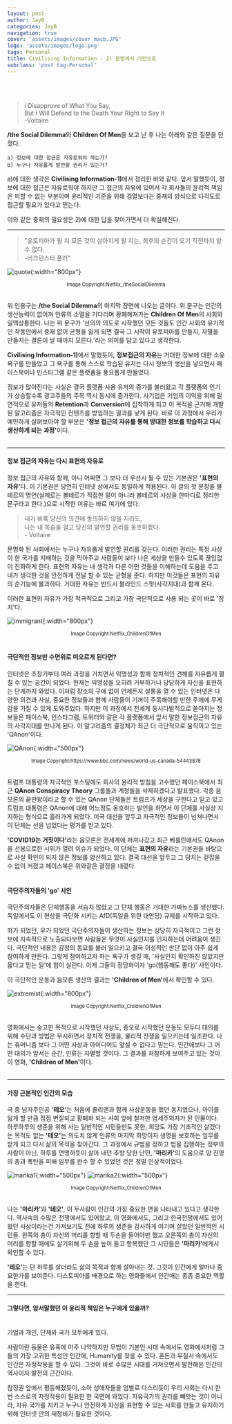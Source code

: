 ```yaml
---
layout: post
author: JayB
categories: JayB
navigation: true
cover: 'assets/images/cover_macb.JPG'
logo: 'assets/images/logo.png'
tags: Personal
title: Civilising Information - 2) 문명에서 야만으로
subclass: 'post tag-Personal'
---
```

<br>
<br>

> I Disapprove of What You Say, <br>
But I Will Defend to the Death Your Right to Say It <br> -Voltaire

<strong>/the Social Dilemma</strong>와 <strong>Children Of Men</strong>을 보고 난 후 나는 아래와 같은 질문을 던졌다.

```
a) 정보에 대한 접근은 자유로워야 하는가?
b) 누구나 자유롭게 발언할 권리가 있는가?
```

a)에 대한 생각은 <strong>Civilising Information-1)</strong>에서 정리한 바와 같다. 앞서 말했듯이, 정보에 대한 접근은 자유로워야 하지만 그 접근의 자유에 있어서 각 회사들의 윤리적 책임은 피할 수 없는 부분이며 윤리적인 기준을 위해 검열보다는 중재의 방식으로 다각도로 접근할 필요가 있다고 믿는다.<br>

이와 같은 중재의 필요성은 2)에 대한 답을 찾아가면서 더 확실해진다.

***

>"유토피아가 될 지 모든 것이 살아지게 될 지는, 최후의 순간이 오기 직전까지 알 수 없다.<br>
-버크민스터 풀러"

![quote](https://user-images.githubusercontent.com/59648602/95562948-17873b80-0a1d-11eb-8bee-b30d3d822e74.png){:width="800px"}
<div style="text-align: center"><span style="font-size:.8em;">Image Copyright:Netflix_/theSocialDilemma</span></div><br>

위 인용구는 <strong>/the Social Dilemma</strong>의 마지막 장면에 나오는 글이다. 위 문구는 인간의 생산능력이 없어져 인류의 소멸을 기다리며 황폐해져가는 <strong>Children Of Men</strong>의 사회와 일맥상통한다. 나는 위 문구가 '선의의 의도로 시작했던 모든 것들도 인간 사회의 유기적인 작동안에서 중재 없이 균형을 잃게 되면 결국 그 시작이 유토피아를 만들지, 자멸을 만들지는 결론이 날 때까지 모른다.'라는 의미를 담고 있다고 생각한다.<br>

<strong>Civilising Information-1)</strong>에서 말했듯이, <strong>정보접근의 자유</strong>는 거대한 정보에 대한 소유욕구를 만들었고 그 욕구를 통해 스스로 학습된 유저는 다시 정보의 생산을 낳으면서 페이스북이나 인스타그램 같은 플랫폼을 풍요롭게 만들었다.<br>

정보가 많아진다는 사실은 결국 플랫폼 사용 유저의 증가를 불러왔고 각 플랫폼의 인기가 상승할수록 광고주들의 주목 역시 동시에 증가한다. 사기업은 기업의 이익을 위해 필연적으로 유저들의 <strong>Retention</strong>과 <strong>Conversion</strong>에 집착하게 되고 이 목적을 근거해 개발된 알고리즘은 자극적인 컨텐츠를 방임하는 결과를 낳게 된다. 바로 이 과정에서 우리가 예민하게 살펴보아야 할 부분은 <strong>'정보 접근의 자유를 통해 방대한 정보를 학습하고 다시 생산하게 되는 과정'</strong>이다.
<br>
<br>

***

#### 정보 접근의 자유는 다시 표현의 자유로
정보 접근의 자유와 함께, 아니 어쩌면 그 보다 더 우선시 될 수 있는 기본권은 <strong>'표현의 자유'</strong>다. 이 기본권은 당연히 인터넷 상에서도 동일하게 적용된다.
이 글의 첫 문장을 볼테르의 명언(실제로는 볼테르가 직접한 말이 아니라 볼테르의 사상을 한마디로 정리한 문구라고 한다.)으로 시작한 이유는 바로 여기에 있다.

> 내가 비록 당신의 의견에 동의하지 않을 지라도,<br> 나는 내 목숨을 걸고 당신의 발언할 권리를 옹호하겠다.<br> - Voltaire

문명화 된 사회에서는 누구나 자유롭게 발언할 권리를 갖는다. 이러한 권리는 특정 사상이 한 국가를 지배하는 것을 막아주고 사람들이 보다 나은 세상을 만들수 있도록 끊임없이 진화하게 한다. 표현의 자유는 내 생각과 다른 어떤 것들을 이해하는데 도움을 주고 내가 생각한 것을 안전하게 전달 할 수 있는 균형을 준다. 하지만 이것들은 표현의 자유의 순기능에 불과하다. 거대한 자유는 반드시 블라인드 스팟(사각지대)과 함께 온다.<br>

이러한 표현의 자유가 가장 적극적으로 그리고 가장 극단적으로 사용 되는 곳이 바로 '정치'다.

![immigrant](https://user-images.githubusercontent.com/59648602/95574997-38a45800-0a2e-11eb-9b8f-ae06e1b40020.png){:width="800px"}
<div style="text-align: center"><span style="font-size:.8em;">Image Copyright:Netflix_ChildrenOfMen</span></div><br>

#### 극단적인 정보만 수면위로 떠오르게 된다면?

인터넷은 초창기부터 여러 과정을 거치면서 익명성과 함께 정치적인 견해를 자유롭게 펼칠 수 있는 공간이 되었다. 현재는 익명성을 오히려 거부하거나 당당하게 자신을 표현하는 단계까지 와있다. 이처럼 장소의 구애 없이 언제든지 살롱을 열 수 있는 인터넷은 다양한 의견과 사실, 중요한 정보들과 함께 사람들이 기꺼이 주목해야할 만한 주제에 무게감을 가질 수 있게 도와주었다. 하지만 이 과정에서 전세계 동시다발적으로 쏟아지는 정보들은 페이스북,  인스타그램, 트위터와 같은 각 플랫폼에서 앞서 말한 정보접근의 자유의 사각지대를 만나게 된다. 이 알고리즘의 결정체가 최근 더 극단적으로 움직이고 있는 'QAnon'이다.

![QAnon](https://user-images.githubusercontent.com/59648602/95576106-2a573b80-0a30-11eb-9df4-fc760147e288.png){:width="500px"}
<div style="text-align: center"><span style="font-size:.8em;">Image Copyright:https://www.bbc.com/news/world-us-canada-54443878</span></div><br>

트럼프 대통령의 자극적인 포스팅에도 회사의 윤리적 방침을 고수했던 페이스북에서 최근 <strong>QAnon Conspiracy Theory</strong> 그룹들과 계정들을 삭제하겠다고 발표했다. 각종 음모론의 끝판왕이라고 할 수 있는 QAnon 단체들은 트럼프가 세상을 구한다고 믿고 있고 트럼프 대통령은 QAnon에 대해 어느정도 옹호하는 발언을 하면서 이 단체를 사실상 지지하는 형식으로 흘러가게 되었다. 미국 대선을 앞두고 자극적인 정보들이 넘쳐나면서 이 단체는 선을 넘었다는 평가를 받고 있다.<br>

<strong>'COVID19는 거짓이다'</strong>라는 음모론은 전세계에 퍼져나갔고 최근 베를린에서도 QAnon을 선봉으로한 시위가 열려 이슈가 되었다. 이 단체는 <strong>표현의 자유</strong>라는 기본권을 바탕으로 사실 확인이 되지 않은 정보를 양산하고 있다. 결국 대선을 앞두고 그 덩치는 겉잡을 수 없이 커졌고 페이스북은 위와같은 결정을 내렸다.
<br>
<br>

#### 극단주의자들의 'go' 사인
극단주의자들은 단체행동을 서슴치 않았고 그 단체 행동은 거대한 가짜뉴스를 생산했다. 독일에서도 이 현상을 극단화 시키는 AfD(독일을 위한 대안당) 규제를 시작하고 있다.<br>

좌가 되었던, 우가 되었던 극단주의자들이 생산하는 정보는 상당히 자극적이고 그런 정보에 지속적으로 노출되다보면 사람들은 무엇이 사실인지를 인지하는데 어려움이 생긴다. 극단적인 내용은 감정의 동요를 불러 일으키고 결국 이성적인 판단 없이 아주 쉽게 참여하게 만든다. 그렇게 참여하고자 하는 욕구가 생길 때, '사실인지 확인하진 않았지만 옳다고 믿는 일'에 힘이 실린다. 이게 그들의 정당화이자 'go(행동해도 좋다)' 사인이다.<br>

이 극단적인 운동과 음모론 생산의 결과는 <strong>'Children of Men'</strong>에서 확인할 수 있다.


![extremist](https://user-images.githubusercontent.com/59648602/95579003-1e21ad00-0a35-11eb-86e8-eec62f44d93c.png){:width="800px"}
<div style="text-align: center"><span style="font-size:.8em;">Image Copyright:Netflix_ChildrenOfMen</span></div><br>

영화에서는 숭고한 목적으로 시작했던 사상도, 증오로 시작했던 운동도 모두다 대의를 위해 수단과 방법은 무시하면서 정치적 전쟁을, 물리적 전쟁을 일으키는데 일조한다. 나는 휴머니즘 보다 그 어떤 사상과 아이디어도 앞설 수 없다고 믿는다. 인간애보다 그 어떤 대의가 앞서는 순간, 인류는 자멸할 것이다. 그 결과를 처참하게 보여주고 있는 것이 이 영화, <strong>'Children of Men'</strong>이다.
<br>
<br>

***

#### 가장 근본적인 인간의 모습

극 중 남자주인공 <strong>'테오'</strong>는 처음에 줄리앤과 함께 사상운동을 했던 동지였으나, 아이를 잃게 할 만큼 점점 변질되고 황폐화 되는 사회 앞에 철저한 염세주의자가 된 인물이다. 하루하루의 생존을 위해 사는 일반적인 시민들만도 못한, 희망도 가장 기초적인 살겠다는 목적도 없는 <strong>'테오'</strong>는 의도치 않게 인류의 마지막 희망이자 생명을 보호하는 임무를 받게 되고 다시 삶의 목적을 찾아간다. 그 과정에서 규범을 정하고 법을 집행하는 정부의 사람이 아닌, 하루를 연명하듯이 살아 내던 추방 당한 난민, <strong>'마리카'</strong>의 도움으로 양 진영의 총과 폭탄을 피해 임무를 완수 할 수 있었던 것은 정말 인상적이었다.<br>

![marika1](https://user-images.githubusercontent.com/59648602/95580930-70180200-0a38-11eb-8054-c8c236d2224a.png){:width="500px"}
![marika2](https://user-images.githubusercontent.com/59648602/95580946-74441f80-0a38-11eb-882a-6a721012917a.png){:width="500px"}
<div style="text-align: center"><span style="font-size:.8em;">Image Copyright:Netflix_ChildrenOfMen</span></div><br>

나는 <strong>'마리카'</strong>와 <strong>'테오'</strong>, 이 두사람이 인간의 가장 중요한 면을 나타내고 있다고 생각한다. 역사속의 수많은 전쟁에서도 있어왔고, 이 영화에서도, 그리고 한국전쟁에서도 있어왔던 사상이라는건 가져보기도 전에 하루의 생존을 감사하게 여기며 살았던 일반적인 시민들. 왼쪽의 총이 자신의 머리를 향할 때 두손을 들어야만 했고 오른쪽의 총이 자신의 머리를 향할 때에도 살기위해 두 손을 높이 들고 항복했던 그 시민들은 <strong>'마리카'</strong>에게서 확인할 수 있다.<br>

<strong>'테오'</strong>는 단 하루를 살더라도 삶의 목적과 함께 살아내는 것. 그것이 인간에게 얼마나 중요한가를 보여준다. 디스토피아를 배경으로 하는 영화들에서 인간애는 종종 중요한 역할을 한다.


***

#### 그렇다면, 앞서말했던 이 윤리적 책임은 누구에게 있을까?
<br>
기업과 개인, 단체와 국가 모두에게 있다.

사람이란 동물은 유혹에 아주 나약하지만 무법이 기본인 시대 속에서도 영화에서처럼 그들의 가장 고귀한 특성인 인간애, Humanity를 찾을 수 있다. 혼돈과 무질서 속에서도 인간은 자정작용을 할 수 있다. 그것이 바로 수많은 시대를 거쳐오면서 발전해온 인간의 역사이자 발전의 근간이다.

참정권 앞에서 평등해졌듯이, 소아 성애자들을 엄벌로 다스리듯이 우리 사회는 다시 한 번 스스로의 자정작용이 필요한 한 국면에 와있다. 자유국가의 권리를 빼앗는 것이 아니라, 자유 국가를 지키고 누구나 안전하게 자신을 표현할 수 있는 사회를 만들고 유지하기 위해 인터넷 안의 재정비가 필요한 것이다.
